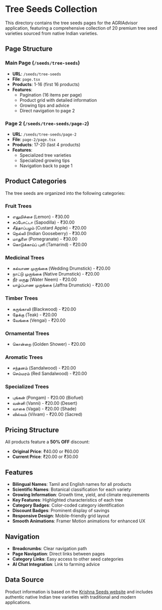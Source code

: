 # Tree Seeds Collection

This directory contains the tree seeds pages for the AGRIAdvisor application, featuring a comprehensive collection of 20 premium tree seed varieties sourced from native Indian varieties.

## Page Structure

### Main Page (`/seeds/tree-seeds`)
- **URL**: `/seeds/tree-seeds`
- **File**: `page.tsx`
- **Products**: 1-16 (first 16 products)
- **Features**: 
  - Pagination (16 items per page)
  - Product grid with detailed information
  - Growing tips and advice
  - Direct navigation to page 2

### Page 2 (`/seeds/tree-seeds/page-2`)
- **URL**: `/seeds/tree-seeds/page-2`
- **File**: `page-2/page.tsx`
- **Products**: 17-20 (last 4 products)
- **Features**:
  - Specialized tree varieties
  - Specialized growing tips
  - Navigation back to page 1

## Product Categories

The tree seeds are organized into the following categories:

### Fruit Trees
- எலுமிச்சை (Lemon) - ₹30.00
- சப்போட்டா (Sapodilla) - ₹30.00
- சீத்தாப்பழம் (Custard Apple) - ₹20.00
- நெல்லி (Indian Gooseberry) - ₹30.00
- மாதுளை (Pomegranate) - ₹30.00
- கொடுக்காய்ப் புளி (Tamarind) - ₹20.00

### Medicinal Trees
- கல்யாண முருங்கை (Wedding Drumstick) - ₹20.00
- நாட்டு முருங்கை (Native Drumstick) - ₹20.00
- நீர் மருது (Water Neem) - ₹20.00
- யாழ்ப்பாண முருங்கை (Jaffna Drumstick) - ₹20.00

### Timber Trees
- கருங்காலி (Blackwood) - ₹20.00
- தேக்கு (Teak) - ₹20.00
- வேங்கை (Vengai) - ₹20.00

### Ornamental Trees
- கொன்றை (Golden Shower) - ₹20.00

### Aromatic Trees
- சந்தனம் (Sandalwood) - ₹20.00
- செம்மரம் (Red Sandalwood) - ₹20.00

### Specialized Trees
- புங்கன் (Pongam) - ₹20.00 (Biofuel)
- வன்னி (Vanni) - ₹20.00 (Desert)
- வாகை (Vagai) - ₹20.00 (Shade)
- வில்வம் (Vilvam) - ₹20.00 (Sacred)

## Pricing Structure

All products feature a **50% OFF** discount:
- **Original Price**: ₹40.00 or ₹60.00
- **Current Price**: ₹20.00 or ₹30.00

## Features

- **Bilingual Names**: Tamil and English names for all products
- **Scientific Names**: Botanical classification for each variety
- **Growing Information**: Growth time, yield, and climate requirements
- **Key Features**: Highlighted characteristics of each tree
- **Category Badges**: Color-coded category identification
- **Discount Badges**: Prominent display of savings
- **Responsive Design**: Mobile-friendly grid layout
- **Smooth Animations**: Framer Motion animations for enhanced UX

## Navigation

- **Breadcrumbs**: Clear navigation path
- **Page Navigation**: Direct links between pages
- **Category Links**: Easy access to other seed categories
- **AI Chat Integration**: Link to farming advice

## Data Source

Product information is based on the [Krishna Seeds website](https://www.krishnaseeds.in/product-category/native-seeds/tree-seeds/) and includes authentic native Indian tree varieties with traditional and modern applications.

